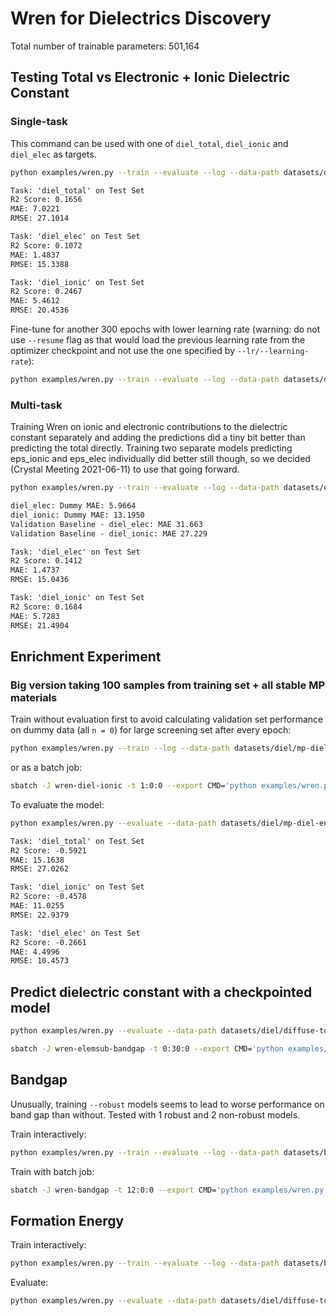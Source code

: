 # Wren for Dielectrics Discovery

Total number of trainable parameters: 501,164

## Testing Total vs Electronic + Ionic Dielectric Constant

### Single-task

This command can be used with one of `diel_total`, `diel_ionic` and `diel_elec` as targets.

```sh
python examples/wren.py --train --evaluate --log --data-path datasets/diel/mp-diel-train.json.bz2 --tasks regression --targets diel_total --transfer models/wren-energy-ensemble-from-rhys/checkpoint-r1.pth.tar --robust --model-name wren-diel-test-diel-total --epochs 300
```

```txt
Task: 'diel_total' on Test Set
R2 Score: 0.1656
MAE: 7.0221
RMSE: 27.1014
```

```txt
Task: 'diel_elec' on Test Set
R2 Score: 0.1072
MAE: 1.4837
RMSE: 15.3388
```

```txt
Task: 'diel_ionic' on Test Set
R2 Score: 0.2467
MAE: 5.4612
RMSE: 20.4536
```

Fine-tune for another 300 epochs with lower learning rate (warning: do not use `--resume` flag as that would load the previous learning rate from the optimizer checkpoint and not use the one specified by `--lr/--learning-rate`):

```sh
python examples/wren.py --train --evaluate --log --data-path datasets/diel/mp-diel-train.json.bz2 --tasks regression --targets diel_ionic --robust --fine-tune models/wren-diel-test-diel-ionic/checkpoint-r0.pth.tar --epochs 300 --lr 3e-5 --model-name wren-diel-test-diel-ionic
```

### Multi-task

Training Wren on ionic and electronic contributions to the dielectric constant separately and adding the predictions did a tiny bit better than predicting the total directly. Training two separate models predicting eps_ionic and eps_elec individually did better still though, so we decided (Crystal Meeting 2021-06-11) to use that going forward.

```sh
python examples/wren.py --train --evaluate --log --data-path datasets/diel/mp-diel-train.json.bz2 --tasks regression regression --targets diel_elec diel_ionic --losses L1 L1 --transfer models/wren-energy-ensemble-from-rhys/checkpoint-r1.pth.tar --robust --model-name wren-diel-test-multitask-diel-elec+ionic --epochs 300
```

```txt
diel_elec: Dummy MAE: 5.9664
diel_ionic: Dummy MAE: 13.1950
Validation Baseline - diel_elec: MAE 31.663
Validation Baseline - diel_ionic: MAE 27.229

Task: 'diel_elec' on Test Set
R2 Score: 0.1412
MAE: 1.4737
RMSE: 15.0436

Task: 'diel_ionic' on Test Set
R2 Score: 0.1684
MAE: 5.7283
RMSE: 21.4904
```

## Enrichment Experiment

### Big version taking 100 samples from training set + all stable MP materials

Train without evaluation first to avoid calculating validation set performance on dummy data (all `n = 0`) for large screening set after every epoch:

```sh
python examples/wren.py --train --log --data-path datasets/diel/mp-diel-enrich-big-train.json.bz2 --tasks regression --targets diel_elec --transfer models/wren-energy-ensemble-from-rhys/checkpoint-r1.pth.tar --robust --model-name wren-diel-enrich-expt-big-diel-elec --epochs 300
```

or as a batch job:

```sh
sbatch -J wren-diel-ionic -t 1:0:0 --export CMD='python examples/wren.py --train --log --data-path datasets/diel/mp-diel-enrich-big-train.json.bz2 --tasks regression --targets diel_ionic --transfer models/wren-energy-ensemble-from-rhys/checkpoint-r1.pth.tar --robust --model-name wren-diel-enrich-expt-big-diel-ionic --epochs 300' hpc/gpu_submit
```

To evaluate the model:

```sh
python examples/wren.py --evaluate --data-path datasets/diel/mp-diel-enrich-big-train.json.bz2 --test-path datasets/diel/mp-diel-enrich-big-test.json.bz2 --tasks regression --targets diel_elec --resume --model-name wren-diel-enrich-expt-big-diel-elec --robust
```

```txt
Task: 'diel_total' on Test Set
R2 Score: -0.5921
MAE: 15.1638
RMSE: 27.0262
```

```txt
Task: 'diel_ionic' on Test Set
R2 Score: -0.4578
MAE: 11.0255
RMSE: 22.9379
```

```txt
Task: 'diel_elec' on Test Set
R2 Score: -0.2661
MAE: 4.4996
RMSE: 10.4573
```

## Predict dielectric constant with a checkpointed model

```sh
python examples/wren.py --evaluate --data-path datasets/diel/diffuse-top-1k-wren-diel-mp+wbm.json.bz2 --test-path datasets/diel/diffuse-top-1k-wren-diel-mp+wbm.json.bz2 --tasks regression --targets diel_elec --resume --robust --model-name wren-diel-test-diel-elec
```

```sh
sbatch -J wren-elemsub-bandgap -t 0:30:0 --export CMD='python examples/wren.py --evaluate --data-path datasets/diel/diffuse-top-1k-wren-diel-mp+wbm.json.bz2 --test-path datasets/diel/diffuse-top-1k-wren-diel-mp+wbm.json.bz2 --tasks regression --targets bandgap --resume --robust --model-name wren-bandgap-mp+wbm' hpc/gpu_submit
```

## Bandgap

Unusually, training `--robust` models seems to lead to worse performance on band gap than without. Tested with 1 robust and 2 non-robust models.

Train interactively:

```sh
python examples/wren.py --train --evaluate --log --data-path datasets/bandgap/mp+wbm.json.bz2 --tasks regression --targets bandgap --robust --resume --model-name wren-bandgap-mp+wbm --epochs 300
```

Train with batch job:

```sh
sbatch -J wren-bandgap -t 12:0:0 --export CMD='python examples/wren.py --train --evaluate --log --data-path datasets/bandgap/mp+wbm.json.bz2 --tasks regression --targets bandgap --run-id 3 --model-name wren-bandgap-mp+wbm --epochs 300' hpc/gpu_submit
```

## Formation Energy

Train interactively:

```sh
python examples/wren.py --train --evaluate --log --data-path datasets/bandgap/mp+wbm.json.bz2 --tasks regression --targets bandgap --robust --resume --model-name wren-eform-mp+wbm --epochs 300
```

Evaluate:

```sh
python examples/wren.py --evaluate --data-path datasets/diel/diffuse-top-1k-wren-diel-mp+wbm.json.bz2 --test-path datasets/diel/diffuse-top-1k-wren-diel-mp+wbm.json.bz2 --tasks regression --targets e_form --resume --robust --model-name wren-energy-ensemble-from-rhys
```
